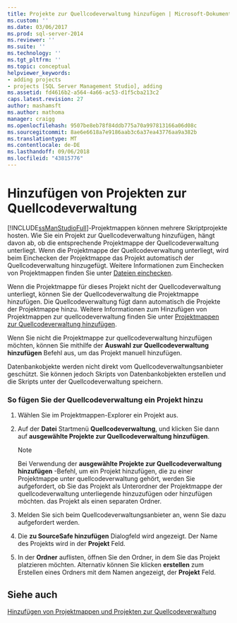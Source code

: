```yaml
---
title: Projekte zur Quellcodeverwaltung hinzufügen | Microsoft-Dokumentation
ms.custom: ''
ms.date: 03/06/2017
ms.prod: sql-server-2014
ms.reviewer: ''
ms.suite: ''
ms.technology: ''
ms.tgt_pltfrm: ''
ms.topic: conceptual
helpviewer_keywords:
- adding projects
- projects [SQL Server Management Studio], adding
ms.assetid: fd4616b2-a564-4a66-ac53-d1f5cba213c2
caps.latest.revision: 27
author: mashamsft
ms.author: mathoma
manager: craigg
ms.openlocfilehash: 9507be8eb78f84ddb775a70a997813166a06d08c
ms.sourcegitcommit: 8ae6e6618a7e9186aab3c6a37ea43776aa9a382b
ms.translationtype: MT
ms.contentlocale: de-DE
ms.lasthandoff: 09/06/2018
ms.locfileid: "43815776"
---
```

# <a name="add-projects-to-source-control"></a>Hinzufügen von Projekten zur Quellcodeverwaltung
  [!INCLUDE[ssManStudioFull](../includes/ssmanstudiofull-md.md)]-Projektmappen können mehrere Skriptprojekte hosten. Wie Sie ein Projekt zur Quellcodeverwaltung hinzufügen, hängt davon ab, ob die entsprechende Projektmappe der Quellcodeverwaltung unterliegt. Wenn die Projektmappe der Quellcodeverwaltung unterliegt, wird beim Einchecken der Projektmappe das Projekt automatisch der Quellcodeverwaltung hinzugefügt. Weitere Informationen zum Einchecken von Projektmappen finden Sie unter [Dateien einchecken](../../2014/database-engine/check-in-files.md).  
  
 Wenn die Projektmappe für dieses Projekt nicht der Quellcodeverwaltung unterliegt, können Sie der Quellcodeverwaltung die Projektmappe hinzufügen. Die Quellcodeverwaltung fügt dann automatisch die Projekte der Projektmappe hinzu. Weitere Informationen zum Hinzufügen von Projektmappen zur quellcodeverwaltung finden Sie unter [Projektmappen zur Quellcodeverwaltung hinzufügen](../../2014/database-engine/add-solutions-to-source-control.md).  
  
 Wenn Sie nicht die Projektmappe zur quellcodeverwaltung hinzufügen möchten, können Sie mithilfe der **Auswahl zur Quellcodeverwaltung hinzufügen** Befehl aus, um das Projekt manuell hinzufügen.  
  
 Datenbankobjekte werden nicht direkt vom Quellcodeverwaltungsanbieter geschützt. Sie können jedoch Skripts von Datenbankobjekten erstellen und die Skripts unter der Quellcodeverwaltung speichern.  
  
### <a name="to-add-a-project-to-source-control"></a>So fügen Sie der Quellcodeverwaltung ein Projekt hinzu  
  
1.  Wählen Sie im Projektmappen-Explorer ein Projekt aus.  
  
2.  Auf der **Datei** Startmenü **Quellcodeverwaltung**, und klicken Sie dann auf **ausgewählte Projekte zur Quellcodeverwaltung hinzufügen**.  
  
    > [!NOTE]  
    >  Bei Verwendung der **ausgewählte Projekte zur Quellcodeverwaltung hinzufügen** -Befehl, um ein Projekt hinzufügen, die zu einer Projektmappe unter quellcodeverwaltung gehört, werden Sie aufgefordert, ob Sie das Projekt als Unterordner der Projektmappe der quellcodeverwaltung unterliegende hinzuzufügen oder hinzufügen möchten. das Projekt als einen separaten Ordner.  
  
3.  Melden Sie sich beim Quellcodeverwaltungsanbieter an, wenn Sie dazu aufgefordert werden.  
  
4.  Die **zu SourceSafe hinzufügen** Dialogfeld wird angezeigt. Der Name des Projekts wird in der **Projekt** Feld.  
  
5.  In der **Ordner** auflisten, öffnen Sie den Ordner, in dem Sie das Projekt platzieren möchten. Alternativ können Sie klicken **erstellen** zum Erstellen eines Ordners mit dem Namen angezeigt, der **Projekt** Feld.  
  
## <a name="see-also"></a>Siehe auch  
 [Hinzufügen von Projektmappen und Projekten zur Quellcodeverwaltung](../../2014/database-engine/add-solutions-and-projects-to-source-control.md)  
  
  

